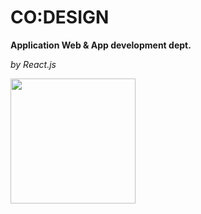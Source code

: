 # **CO:DESIGN**
**Application Web & App development dept.**

*by React.js*

<img src="https://user-images.githubusercontent.com/100653363/227410535-651581c5-a21e-4563-8612-27ea01674dd6.PNG" width="200" height="200"/>

